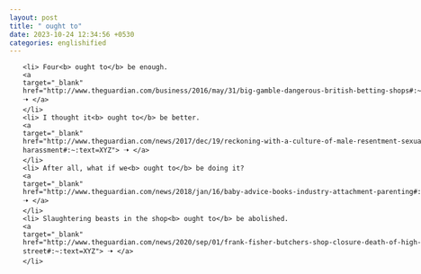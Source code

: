 ```yaml
---
layout: post
title: " ought to"
date: 2023-10-24 12:34:56 +0530
categories: englishified
---
```

<style>
    ol {
        width: 800px;
        margin: 0 auto;
    }
ol li {
    font-size: 18px;
    line-height: 1.5;
    padding-bottom: 8px;
}
</style>
<ol>

    <li> Four<b> ought to</b> be enough.
    <a 
    target="_blank" 
    href="http://www.theguardian.com/business/2016/may/31/big-gamble-dangerous-british-betting-shops#:~:text=XYZ"> 🠢 </a>
    </li>
    <li> I thought it<b> ought to</b> be better.
    <a 
    target="_blank" 
    href="http://www.theguardian.com/news/2017/dec/19/reckoning-with-a-culture-of-male-resentment-sexual-harassment#:~:text=XYZ"> 🠢 </a>
    </li>
    <li> After all, what if we<b> ought to</b> be doing it?
    <a 
    target="_blank" 
    href="http://www.theguardian.com/news/2018/jan/16/baby-advice-books-industry-attachment-parenting#:~:text=XYZ"> 🠢 </a>
    </li>
    <li> Slaughtering beasts in the shop<b> ought to</b> be abolished.
    <a 
    target="_blank" 
    href="http://www.theguardian.com/news/2020/sep/01/frank-fisher-butchers-shop-closure-death-of-high-street#:~:text=XYZ"> 🠢 </a>
    </li>